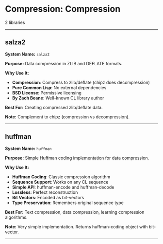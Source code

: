 # Compression: Compression

2 libraries

---

## salza2

**System Name:** `salza2`

**Purpose:** Data compression in ZLIB and DEFLATE formats.

**Why Use It:**
- **Compression**: Compress to zlib/deflate (chipz does decompression)
- **Pure Common Lisp**: No external dependencies
- **BSD License**: Permissive licensing
- **By Zach Beane**: Well-known CL library author

**Best For:** Creating compressed zlib/deflate data.

**Note:** Complement to chipz (compression vs decompression).

---


## huffman

**System Name:** `huffman`

**Purpose:** Simple Huffman coding implementation for data compression.

**Why Use It:**
- **Huffman Coding**: Classic compression algorithm
- **Sequence Support**: Works on any CL sequence
- **Simple API**: huffman-encode and huffman-decode
- **Lossless**: Perfect reconstruction
- **Bit Vectors**: Encoded as bit-vectors
- **Type Preservation**: Remembers original sequence type

**Best For:** Text compression, data compression, learning compression algorithms.

**Note:** Very simple implementation. Returns huffman-coding object with bit-vector.

---


